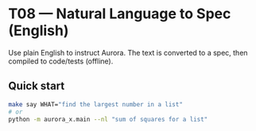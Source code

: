 # T08 — Natural Language to Spec (English)

Use plain English to instruct Aurora. The text is converted to a spec, then compiled to code/tests (offline).

## Quick start
```bash
make say WHAT="find the largest number in a list"
# or
python -m aurora_x.main --nl "sum of squares for a list"
```

